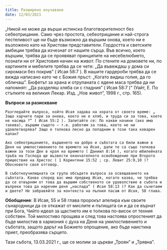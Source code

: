 ```yaml
---
title: Разширено изучаване
date: 12/03/2021
---
```


„Никой не може да върши истинска благотворителност без себеотрицание. Само чрез простота, себеотрицание и най-строга пестеливост ще ни бъде възможно да вършим онова, което ни е възложено като на Христови представители. Гордостта и светските амбиции трябва да изчезнат от нашите сърца. Във всичко, което вършим, трябва да се проявяват принципите на несебелюбието, познати ни от Христовия начин на живот. По стените на домовете ни, по картините и мебелите трябва да се чете: „Да въвеждаш у дома си сиромаси без покрив” ( Исая 58:7 ). В нашите гардероби трябва да се вижда написано като че с Божия пръст: „Когато видиш голия, да го обличаш”. Бюфетът за храна и отрупаната с ядене маса трябва да ни напомнят: „Да разделяш хляба си с гладния” ( Исая 58:7 )” (Уайт, Е. По стъпките на великия Лекар. Изд. „Нов живот“, 1998 г., стр. 165).

**Въпроси за разискване**

`Разгледайте въпроса, който Исая задава на хората от своето време: „ Защо харчите пари за онова, което не е хляб, и труда си за това, което не насища ?“ ( Исая 55:2 ). Запитайте се: По какви начини (ако има такива), вършим същото – т.е. работим за това, което не ни удовлетворява? Защо е толкова лесно да попаднем в този така коварен капан?`

`Ако себеотрицанието, вършенето на добро и съботата са били важни в Деня на умилостивението по времето на Исая, дали те са също толкова важни за този Ден в края на времето ( Даниил 8:14 ), когато юбилейната тръба на Господа ще възвести окончателното освобождение при Второто пришествие на Христос ( 1 Коринтяни 15:52 ; ср. Левит 25:9,10 )? Обосновете своя отговор.`

`В съботноучилищната си група обсъдете въпроса за освещаването на съботата. Какво според вас има предвид Исая, когато казва, че трябва да се отвърнем от това да вършим собственото си удоволствие в събота и въпреки това да наречем деня „наслада“ ( Исая 58:13 )? Как да съчетаем и двете? Не забравяйте за контекста на пълния пасаж от Исая, 58 глава.`

**Обобщение**: В Исая, 55 и 58 глава пророкът апелира към своите сънародници да се откажат от мислите и пътищата си и да се върнат при Бога, Чийто идеал за щастието им е толкова по-висок от техния собствен. Той милостиво прощава и след това настоява опростеният да бъде милостив в хармония с духа на Деня на умилостивението и съботата, защото дарът на Божието опрощение, ако бъде наистина приет, преобразява сърцето.

Тази събота, 13.03.2021 г., ще се молим за църкви „Троян” и „Трявна”.